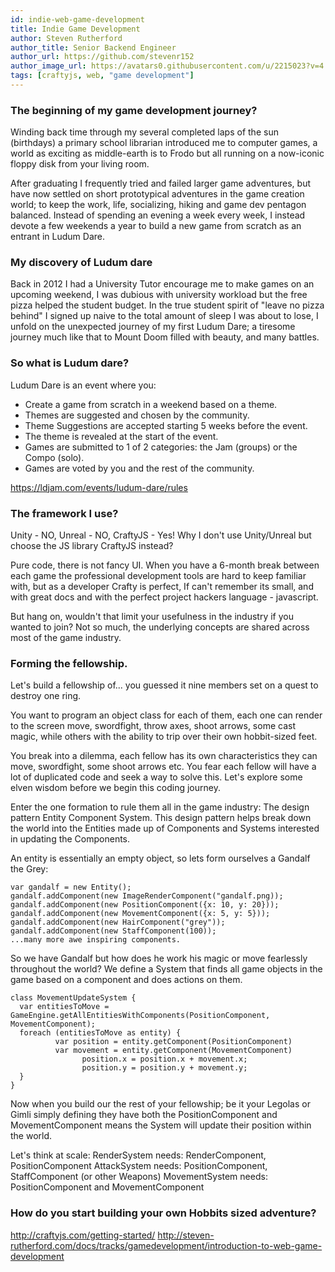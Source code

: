 ```yaml
---
id: indie-web-game-development
title: Indie Game Development
author: Steven Rutherford
author_title: Senior Backend Engineer
author_url: https://github.com/stevenr152
author_image_url: https://avatars0.githubusercontent.com/u/2215023?v=4
tags: [craftyjs, web, "game development"]
---
```


### The beginning of my game development journey?
Winding back time through my several completed laps of the sun (birthdays) a primary school librarian introduced me to computer games, a world as exciting as middle-earth is to Frodo but all running on a now-iconic floppy disk from your living room.

After graduating I frequently tried and failed larger game adventures, but have now settled on short prototypical adventures in the game creation world; to keep the work, life, socializing, hiking and game dev pentagon balanced. Instead of spending an evening a week every week, I instead devote a few weekends a year to build a new game from scratch as an entrant in Ludum Dare.

### My discovery of Ludum dare
Back in 2012 I had a University Tutor encourage me to make games on an upcoming weekend, I was dubious with university workload but the free pizza helped the student budget. In the true student spirit of "leave no pizza behind" I signed up naive to the total amount of sleep I was about to lose, I unfold on the unexpected journey of my first Ludum Dare; a tiresome journey much like that to Mount Doom filled with beauty, and many battles.

### So what is Ludum dare?
Ludum Dare is an event where you:
- Create a game from scratch in a weekend based on a theme.
- Themes are suggested and chosen by the community. 
- Theme Suggestions are accepted starting 5 weeks before the event. 
- The theme is revealed at the start of the event.
- Games are submitted to 1 of 2 categories: the Jam (groups) or the Compo (solo).
- Games are voted by you and the rest of the community.

https://ldjam.com/events/ludum-dare/rules

### The framework I use?
Unity - NO, Unreal - NO, CraftyJS - Yes!
Why I don't use Unity/Unreal but choose the JS library CraftyJS instead?

Pure code, there is not fancy UI. When you have a 6-month break between each game the professional development tools are hard to keep familiar with, but as a developer Crafty is perfect, If can't remember its small, and with great docs and with the perfect project hackers language - javascript. 

But hang on, wouldn't that limit your usefulness in the industry if you wanted to join? Not so much, the underlying concepts are shared across most of the game industry.

### Forming the fellowship.
Let's build a fellowship of... you guessed it nine members set on a quest to destroy one ring.

You want to program an object class for each of them, each one can render to the screen move, swordfight, throw axes, shoot arrows, some cast magic, while others with the ability to trip over their own hobbit-sized feet.

You break into a dilemma, each fellow has its own characteristics they can move, swordfight, some shoot arrows etc. You fear each fellow will have a lot of duplicated code and seek a way to solve this. Let's explore some elven wisdom before we begin this coding journey.

Enter the one formation to rule them all in the game industry: The design pattern Entity Component System.
This design pattern helps break down the world into the Entities made up of Components and Systems interested in updating the Components.

An entity is essentially an empty object, so lets form ourselves a Gandalf the Grey:
```
var gandalf = new Entity();
gandalf.addComponent(new ImageRenderComponent("gandalf.png));
gandalf.addComponent(new PositionComponent({x: 10, y: 20}));
gandalf.addComponent(new MovementComponent({x: 5, y: 5}));
gandalf.addComponent(new HairComponent("grey"));
gandalf.addComponent(new StaffComponent(100));
...many more awe inspiring components.
```

So we have Gandalf but how does he work his magic or move fearlessly throughout the world?
We define a System that finds all game objects in the game based on a component and does actions on them.

```
class MovementUpdateSystem {
  var entitiesToMove = GameEngine.getAllEntitiesWithComponents(PositionComponent, MovementComponent);
  foreach (entitiesToMove as entity) {
          var position = entity.getComponent(PositionComponent)
          var movement = entity.getComponent(MovementComponent)
                position.x = position.x + movement.x;
                position.y = position.y + movement.y;
  }
}
```

Now when you build our the rest of your fellowship; be it your Legolas or Gimli simply defining they have both the PositionComponent and MovementComponent means the System will update their position within the world.

Let's think at scale:
RenderSystem needs: RenderComponent, PositionComponent
AttackSystem needs: PositionComponent, StaffComponent (or other Weapons)
MovementSystem needs: PositionComponent and MovementComponent

### How do you start building your own Hobbits sized adventure?
http://craftyjs.com/getting-started/
http://steven-rutherford.com/docs/tracks/gamedevelopment/introduction-to-web-game-development


